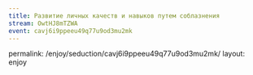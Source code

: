 ```yaml
---
title: Развитие личных качеств и навыков путем соблазнения
stream: OwtHJ8mTZWA
event: cavj6i9ppeeu49q77u9od3mu2mk
---
```


permalink: /enjoy/seduction/cavj6i9ppeeu49q77u9od3mu2mk/
layout: enjoy
